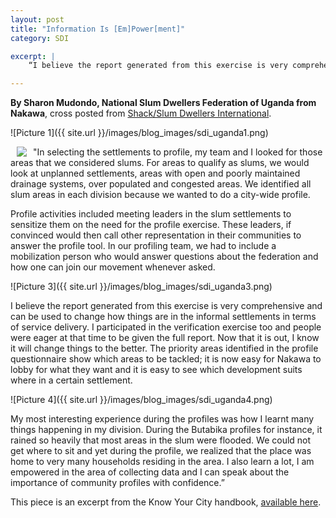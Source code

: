 ```yaml
---
layout: post
title: "Information Is [Em]Power[ment]"
category: SDI

excerpt: |
    “I believe the report generated from this exercise is very comprehensive and can be used to change how things are in the informal settlements in terms of service delivery.” <br/> – Sharon Mudondo, National Slum Dwellers Federation of Uganda from Nakawa

---
```


**By Sharon Mudondo, National Slum Dwellers Federation of Uganda from Nakawa**, cross posted from <a href="http://sdinet.org/2015/11/11195/">Shack/Slum Dwellers International</a>.

![Picture 1]({{ site.url }}/images/blog_images/sdi_uganda1.png)

<img src="{{ site.url }}/images/blog_images/sdi_uganda2.png" style="float:left;dispay:inline-block;max-width:200px;padding:0 10px">

"In selecting the settlements to profile, my team and I looked for those areas that we considered slums. For areas to qualify as slums, we would look at unplanned settlements, areas with open and poorly maintained drainage systems, over populated and congested areas. We identified all slum areas in each division because we wanted to do a city-wide profile.

Profile activities included meeting leaders in the slum settlements to sensitize them on the need for the profile exercise. These leaders, if convinced would then call other representation in their communities to answer the profile tool. In our profiling team, we had to include a mobilization person who would answer questions about the federation and how one can join our movement whenever asked.

![Picture 3]({{ site.url }}/images/blog_images/sdi_uganda3.png)

I believe the report generated from this exercise is very comprehensive and can be used to change how things are in the informal settlements in terms of service delivery. I participated in the verification exercise too and people were eager at that time to be given the full report. Now that it is out, I know it will change things to the better. The priority areas identified in the profile questionnaire show which areas to be tackled; it is now easy for Nakawa to lobby for what they want and it is easy to see which development suits where in a certain settlement.

![Picture 4]({{ site.url }}/images/blog_images/sdi_uganda4.png)

My most interesting experience during the profiles was how I learnt many things happening in my division. During the Butabika profiles for instance, it rained so heavily that most areas in the slum were flooded. We could not get where to sit and yet during the profile, we realized that the place was home to very many households residing in the area. I also learn a lot, I am empowered in the area of collecting data and I can speak about the importance of community profiles with confidence.”

This piece is an excerpt from the Know Your City handbook, <a href="http://sdinet.org/wp-content/uploads/2015/11/KYC-handbook_final.pdf">available here</a>.

